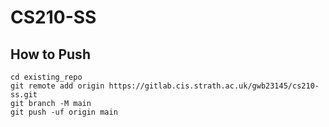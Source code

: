 # CS210-SS


## How to Push 
```
cd existing_repo
git remote add origin https://gitlab.cis.strath.ac.uk/gwb23145/cs210-ss.git
git branch -M main
git push -uf origin main
```
